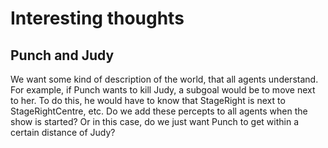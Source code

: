 # Interesting thoughts

## Punch and Judy
We want some kind of description of the world, that all agents understand. For example, if Punch wants to kill Judy, a subgoal would be to move next to her. To do this, he would have to know that StageRight is next to StageRightCentre, etc. Do we add these percepts to all agents when the show is started? Or in this case, do we just want Punch to get within a certain distance of Judy?
